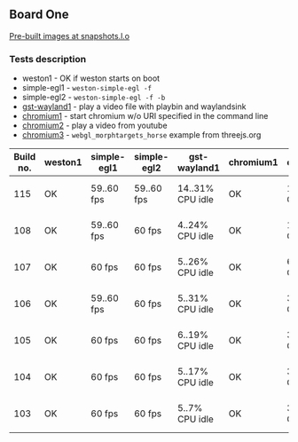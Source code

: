## Board One
[Pre-built images at snapshots.l.o](http://snapshots.linaro.org/openembedded/pre-built/lhg/morty/am57xx-evm/rpb-wayland/latest/)

### Tests description
* weston1 - OK if weston starts on boot
* simple-egl1 - `weston-simple-egl -f`
* simple-egl2 - `weston-simple-egl -f -b`
* [gst-wayland1](gst-wayland1.md) - play a video file with playbin and waylandsink
* [chromium1](chromium1.md) - start chromium w/o URI specified in the command line
* [chromium2](chromium2.md) - play a video from youtube
* [chromium3](chromium3.md) - `webgl_morphtargets_horse` example from threejs.org

| Build no. | weston1 | simple-egl1 | simple-egl2 | gst-wayland1 | chromium1 | chromium2 | chromium3 |
| --- | --- | --- | --- | --- | --- | --- | --- |
| 115 | OK | 59..60 fps | 59..60 fps | 14..31% CPU idle | OK | 18..45% CPU idle | 56..60 fps, 66-86% CPU idle |
| 108 | OK | 59..60 fps | 60 fps | 4..24% CPU idle | OK | 13..43% CPU idle | 58..60 fps, 73-84% CPU idle |
| 107 | OK | 60 fps | 60 fps | 5..26% CPU idle | OK | 6..43% CPU idle | 58..60 fps, 55-76% CPU idle |
| 106 | OK | 59..60 fps | 60 fps | 5..31% CPU idle | OK | 35..43% CPU idle | 59..60 fps, 67-75% CPU idle |
| 105 | OK | 60 fps | 60 fps | 6..19% CPU idle | OK | 34..43% CPU idle | 58..60 fps, 65-83% CPU idle |
| 104 | OK | 60 fps | 60 fps | 5..17% CPU idle | OK | 37..43% CPU idle | 59..60 fps, 67-70% CPU idle |
| 103 | OK | 60 fps | 60 fps | 5..7% CPU idle | OK | 36..41% CPU idle | 59..60 fps, 64-70% CPU idle |
